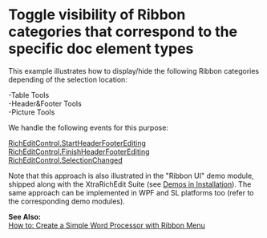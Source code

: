 # Toggle visibility of Ribbon categories that correspond to the specific doc element types


<p>This example illustrates how to display/hide the following Ribbon categories depending of the selection location:</p><p>-Table Tools<br />
-Header&Footer Tools<br />
-Picture Tools</p><p>We handle the following events for this purpose:</p><p><a href="http://documentation.devexpress.com/#WindowsForms/DevExpressXtraRichEditRichEditControl_StartHeaderFooterEditingtopic"><u>RichEditControl.StartHeaderFooterEditing</u></a><br />
<a href="http://documentation.devexpress.com/#WindowsForms/DevExpressXtraRichEditRichEditControl_FinishHeaderFooterEditingtopic"><u>RichEditControl.FinishHeaderFooterEditing</u></a><br />
<a href="http://documentation.devexpress.com/#WindowsForms/DevExpressXtraRichEditRichEditControl_SelectionChangedtopic"><u>RichEditControl.SelectionChanged</u></a></p><p>Note that this approach is also illustrated in the "Ribbon UI" demo module, shipped along with the XtraRichEdit Suite (see <a href="http://documentation.devexpress.com/#WindowsForms/CustomDocument9611"><u>Demos in Installation</u></a>). The same approach can be implemented in WPF and SL platforms too (refer to the corresponding demo modules).</p><p><strong>See Also</strong><strong>:</strong><br />
<a href="http://documentation.devexpress.com/#WindowsForms/CustomDocument5812"><u>How to: Create a Simple Word Processor with Ribbon Menu</u></a></p>

<br/>


